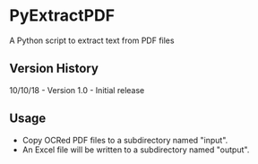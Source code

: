 # PyExtractPDF
A Python script to extract text from PDF files 

## Version History
10/10/18 - Version 1.0 - Initial release

## Usage
* Copy OCRed PDF files to a subdirectory named "input".
* An Excel file will be written to a subdirectory named "output".